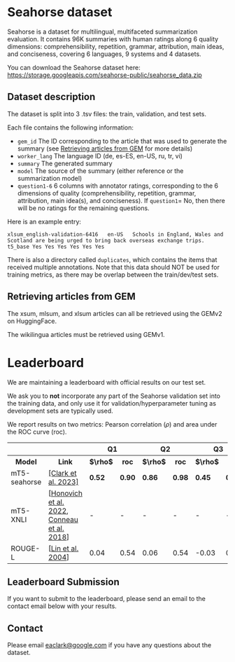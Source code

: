 # Seahorse dataset

Seahorse is a dataset for multilingual, multifaceted summarization evaluation.
It contains 96K summaries with human ratings along 6 quality dimensions: comprehensibility, repetition, grammar, attribution, main ideas, and conciseness, covering 6 languages, 9 systems and 4 datasets.

You can download the Seahorse dataset here: https://storage.googleapis.com/seahorse-public/seahorse_data.zip

## Dataset description

The dataset is split into 3 .tsv files: the train, validation, and test sets.

Each file contains the following information:
* `gem_id` The ID corresponding to the article that was used to generate the summary (see [Retrieving articles from GEM](https://github.com/google-research-datasets/seahorse/edit/main/README.md#retrieving-articles-from-gem) for more details)
* `worker_lang` The language ID (de, es-ES, en-US, ru, tr, vi) 
* `summary` The generated summary
* `model` The source of the summary (either reference or the summarization model)
* `question1-6` 6 columns with annotator ratings, corresponding to the 6 dimensions of quality (comprehensibility, repetition, grammar, attribution, main idea(s), and conciseness). If `question1`= No, then there will be no ratings for the remaining questions.

Here is an example entry:
```
xlsum_english-validation-6416	en-US	Schools in England, Wales and Scotland are being urged to bring back overseas exchange trips.	t5_base	Yes	Yes	Yes	Yes	Yes	Yes
```

There is also a directory called `duplicates`, which contains the items that received multiple annotations. Note that this data should NOT be used for training metrics, as there may be overlap between the train/dev/test sets.

## Retrieving articles from GEM

The xsum, mlsum, and xlsum articles can all be retrieved using the GEMv2 on HuggingFace.

The wikilingua articles must be retrieved using GEMv1.

# Leaderboard

We are maintaining a leaderboard with official results on our test set.

We ask you to **not** incorporate any part of the Seahorse validation set into the training data, and only use it for validation/hyperparameter tuning as development sets are typically used.

We report results on two metrics: Pearson correlation ($\rho$) and area under the ROC curve (roc).

<table>
  <tr>
    <th></th>
    <th></th>
    <th colspan="2">Q1</th>
    <th colspan="2">Q2</th>
    <th colspan="2">Q3</th>
    <th colspan="2">Q4</th>
    <th colspan="2">Q5</th>
    <th colspan="2">Q6</th>
  </tr>
  <tr>
    <th>Model</th>
    <th>Link</th>
    <th>$\rho$</th>
    <th>roc</th>
    <th>$\rho$</th>
    <th>roc</th>
    <th>$\rho$</th>
    <th>roc</th>
    <th>$\rho$</th>
    <th>roc</th>
    <th>$\rho$</th>
    <th>roc</th>    
    <th>$\rho$</th>
    <th>roc</th>
  </tr>
       <tr>
      <td> mT5-seahorse </td>
         <td> <a href="">[Clark et al. 2023]</a> </td>
         <td><b>0.52</b></td>
         <td><b>0.90</b></td>
         <td><b>0.86</b></td>
         <td><b>0.98</b></td>
         <td><b>0.45</b></td>
         <td><b>0.84</b></td>
         <td><b>0.59</b></td>
         <td><b>0.85</b></td>
         <td><b>0.50</b></td>
         <td><b>0.80</b></td>
         <td><b>0.52</b></td>
         <td><b>0.81</b></td>         
  </tr> 
         <tr>
      <td> mT5-XNLI </td>
           <td> [<a href="https://aclanthology.org/2022.naacl-main.287/">Honovich et al. 2022</a>, <a href="https://aclanthology.org/D18-1269/">Conneau et al. 2018</a>] </td>
         <td>-</td>
         <td>-</td>
         <td>-</td>
         <td>-</td>
         <td>-</td>
         <td>-</td>
         <td>0.43</td>
         <td>0.78</td>
         <td>-</td>
         <td>-</td>
         <td>-</td>
         <td>-</td>         
  </tr>
           <tr>
      <td> ROUGE-L </td>
           <td> [<a href="https://aclanthology.org/2022.naacl-main.287">Lin et al. 2004</a>] </td>
         <td>0.04</td>
         <td>0.54</td>
         <td>0.06</td>
         <td>0.54</td>
         <td>-0.03</td>
         <td>0.43</td>
         <td>0.13</td>
         <td>0.55</td>
         <td>0.03</td>
         <td>0.54</td>
         <td>0.02</td>
         <td>0.54</td>         
  </tr> 
</table>

## Leaderboard Submission

If you want to submit to the leaderboard, please send an email to the contact email below with your results.

## Contact

Please email eaclark@google.com if you have any questions about the dataset.
